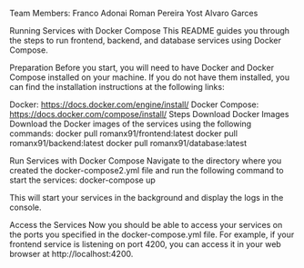 Team Members:
Franco Adonai
Roman Pereira Yost
Alvaro Garces

Running Services with Docker Compose
This README guides you through the steps to run frontend, backend, and database services using Docker Compose.

Preparation
Before you start, you will need to have Docker and Docker Compose installed on your machine. If you do not have them installed, you can find the installation instructions at the following links:

Docker: https://docs.docker.com/engine/install/
Docker Compose: https://docs.docker.com/compose/install/
Steps
Download Docker Images
Download the Docker images of the services using the following commands:
docker pull romanx91/frontend:latest
docker pull romanx91/backend:latest
docker pull romanx91/database:latest

Run Services with Docker Compose
Navigate to the directory where you created the docker-compose2.yml file and run the following command to start the services:
docker-compose up

This will start your services in the background and display the logs in the console.

Access the Services
Now you should be able to access your services on the ports you specified in the docker-compose.yml file. For example, if your frontend service is listening on port 4200, you can access it in your web browser at http://localhost:4200.
